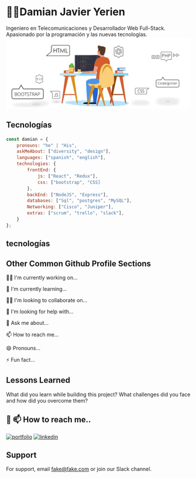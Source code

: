 
# 🐱‍🚀Damian Javier Yerien 


Ingeniero en Telecomunicaciones y Desarrollador Web Full-Stack.
Apasionado por la programación y las nuevas tecnologías. 
![Logo](https://github.com/DamianYerien/DamianYerien/blob/main/programando.gif?raw=true)


## Tecnologías

```javascript
const damian = {
    pronouns: "he" | "His",
    askMeAbout: ["diversity", "design"],
    languages: ["spanish", "english"],
    technologies: {
        frontEnd: {
            js: ["React", "Redux"],
            css: ["bootstrap", "CSS]
        },
        backEnd: ["NodeJS", "Express"],
        databases: ["Sql", "postgres", "MySQL"],
        Networking: ["Cisco", "Juniper"],
        extras: ["scrum", "trello", "slack"],
    }
};
```


## tecnologías


## Other Common Github Profile Sections
👩‍💻 I'm currently working on...

🧠 I'm currently learning...

👯‍♀️ I'm looking to collaborate on...

🤔 I'm looking for help with...

💬 Ask me about...

📫 How to reach me...

😄 Pronouns...

⚡️ Fun fact...


## Lessons Learned

What did you learn while building this project? What challenges did you face and how did you overcome them?


## 🔗 📫 How to reach me..
[![portfolio](https://img.shields.io/badge/my_portfolio-000?style=for-the-badge&logo=ko-fi&logoColor=white)](https://katherinempeterson.com/)
[![linkedin](https://img.shields.io/badge/linkedin-0A66C2?style=for-the-badge&logo=linkedin&logoColor=white)](www.linkedin.com/in/damian-yerien)



## Support

For support, email fake@fake.com or join our Slack channel.

